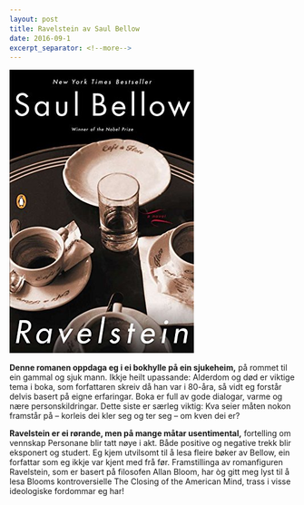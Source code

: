 ```yaml
---
layout: post
title: Ravelstein av Saul Bellow
date: 2016-09-1
excerpt_separator: <!--more-->
---
```


![Omslaget til Ravelstein viser eit kaffeservise på eit serveringsbrett.](/images/ravelstein.jpg)

**Denne romanen oppdaga eg i ei bokhylle på ein sjukeheim,** på rommet til ein gammal og sjuk mann. Ikkje heilt upassande: Alderdom og død er viktige tema i boka, som forfattaren skreiv då han var i 80-åra, så vidt eg forstår delvis basert på eigne erfaringar. Boka er full av gode dialogar, varme og nære personskildringar. Dette siste er særleg viktig: Kva seier måten nokon framstår på – korleis dei kler seg og ter seg – om kven dei er?

<!--more-->

**Ravelstein er ei rørande, men på mange måtar usentimental,** fortelling om vennskap Personane blir tatt nøye i akt. Både positive og negative trekk blir eksponert og studert. Eg kjem utvilsomt til å lesa fleire bøker av Bellow, ein forfattar som eg ikkje var kjent med frå før. Framstillinga av romanfiguren Ravelstein, som er basert på filosofen Allan Bloom, har òg gitt meg lyst til å lesa Blooms kontroversielle The Closing of the American Mind, trass i visse ideologiske fordommar eg har!